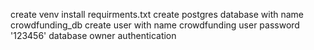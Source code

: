 create venv
install requirments.txt
create postgres database with name crowdfunding_db
create user with name crowdfunding
user password '123456' database owner authentication